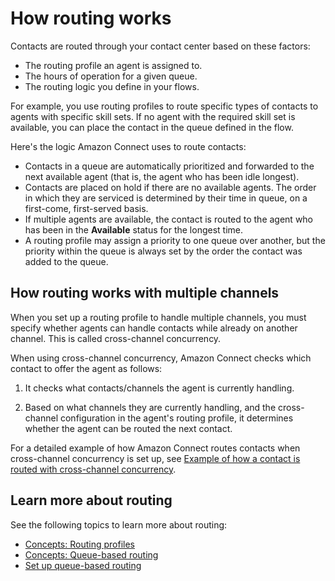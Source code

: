 # How routing works<a name="about-routing"></a>

Contacts are routed through your contact center based on these factors: 
+ The routing profile an agent is assigned to\.
+ The hours of operation for a given queue\.
+ The routing logic you define in your flows\.

For example, you use routing profiles to route specific types of contacts to agents with specific skill sets\. If no agent with the required skill set is available, you can place the contact in the queue defined in the flow\. 

Here's the logic Amazon Connect uses to route contacts: 
+ Contacts in a queue are automatically prioritized and forwarded to the next available agent \(that is, the agent who has been idle longest\)\.
+ Contacts are placed on hold if there are no available agents\. The order in which they are serviced is determined by their time in queue, on a first\-come, first\-served basis\.
+ If multiple agents are available, the contact is routed to the agent who has been in the **Available** status for the longest time\.
+ A routing profile may assign a priority to one queue over another, but the priority within the queue is always set by the order the contact was added to the queue\.

## How routing works with multiple channels<a name="routing-profile-channels-works"></a>

When you set up a routing profile to handle multiple channels, you must specify whether agents can handle contacts while already on another channel\. This is called cross\-channel concurrency\. 

When using cross\-channel concurrency, Amazon Connect checks which contact to offer the agent as follows: 

1. It checks what contacts/channels the agent is currently handling\.

1. Based on what channels they are currently handling, and the cross\-channel configuration in the agent's routing profile, it determines whether the agent can be routed the next contact\.

For a detailed example of how Amazon Connect routes contacts when cross\-channel concurrency is set up, see [Example of how a contact is routed with cross\-channel concurrency](routing-profiles.md#example-routing-concurrency)\. 

## Learn more about routing<a name="learn-more-about-routing"></a>

See the following topics to learn more about routing:
+ [Concepts: Routing profiles](concepts-routing.md) 
+ [Concepts: Queue\-based routing](concepts-queue-based-routing.md)
+ [Set up queue\-based routing](set-up-queue-based-routing.md) 